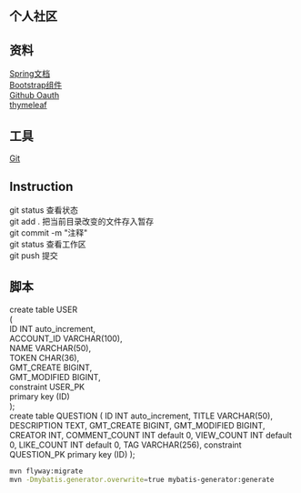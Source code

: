 ## 个人社区

## 资料
[Spring文档](https://spring.io/)  
[Bootstrap组件](https://v3.bootcss.com/components/#navbar)  
[Github Oauth](https://developer.github.com/apps/)  
[thymeleaf](https://www.thymeleaf.org/index.html)  
## 工具
[Git](https://github.com/)
## Instruction
git status  查看状态  
git add .   把当前目录改变的文件存入暂存  
git commit -m "注释"    
git status  查看工作区  
git push    提交  
## 脚本
create table USER  
(  
	ID INT auto_increment,  
	ACCOUNT_ID VARCHAR(100),  
	NAME VARCHAR(50),  
	TOKEN CHAR(36),  
	GMT_CREATE BIGINT,  
	GMT_MODIFIED BIGINT,  
	constraint USER_PK  
	primary key (ID)  
);  
create table QUESTION
(
    ID            INT auto_increment,
    TITLE         VARCHAR(50),
    DESCRIPTION   TEXT,
    GMT_CREATE    BIGINT,
    GMT_MODIFIED  BIGINT,
    CREATOR       INT,
    COMMENT_COUNT INT default 0,
    VIEW_COUNT    INT default 0,
    LIKE_COUNT    INT default 0,
    TAG           VARCHAR(256),
    constraint QUESTION_PK
        primary key (ID)
);
```bash
mvn flyway:migrate
mvn -Dmybatis.generator.overwrite=true mybatis-generator:generate
```